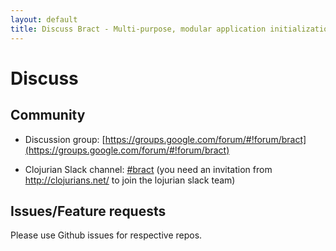 ```yaml
---
layout: default
title: Discuss Bract - Multi-purpose, modular application initialization framework for Clojure
---
```


# Discuss

## Community

* Discussion group: [https://groups.google.com/forum/#!forum/bract](https://groups.google.com/forum/#!forum/bract)

* Clojurian Slack channel: [#bract](https://clojurians.slack.com/messages/C5YACPD9P) (you need an invitation from http://clojurians.net/ to join the lojurian slack team)


## Issues/Feature requests

Please use Github issues for respective repos.
